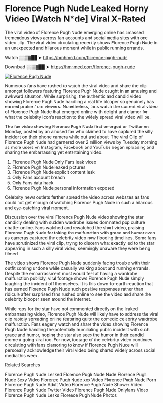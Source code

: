 ﻿# Florence Pugh Nude Leaked Horny Video [Watch N*de] Viral X-Rated

The viral video of ﻿Florence Pugh Nude emerging online has amassed tremendous views across fan accounts and social media sites with one video clip. The viral video circulating recently shows ﻿Florence Pugh Nude in an unexpected and hilarious moment while in public running errands. 

Watch ░░▒▓██ ➤ https://hmhmed.com/florence-pugh-nude

Download ░░▒▓██ ➤ https://hmhmed.com/florence-pugh-nude

[![Florence Pugh Nude](https://i.imgur.com/dJHk4Zq.gif)](https://hmhmed.com/florence-pugh-nude)

Numerous fans have rushed to watch the viral video and share the clip amongst followers featuring ﻿Florence Pugh Nude caught in an amusing and awkward situation. While surprising, the authentic and candid video showing ﻿Florence Pugh Nude handling a real life blooper so genuinely has earned praise from viewers. Nonetheless, fans watch the current viral video of ﻿Florence Pugh Nude that emerged online with delight and clamor for what the celebrity icon’s reaction to the widely spread viral video will be.

The fan video showing ﻿Florence Pugh Nude first emerged on Twitter on Monday, posted by an amused fan who claimed to have captured the silly incident on their phone camera while out and about. The viral Clip of ﻿Florence Pugh Nude had garnered over 2 million views by Tuesday morning as more users on Instagram, Facebook and YouTube began uploading and sharing the embarrassing yet entertaining video. 

1. ﻿Florence Pugh Nude Only Fans leak video
2. ﻿Florence Pugh Nude leaked pictures
3. ﻿Florence Pugh Nude explicit content leak
4. Only Fans account breach
5. Only Fans data hack
6. ﻿Florence Pugh Nude personal information exposed

Celebrity news outlets further spread the video across websites as fans could not get enough of watching ﻿Florence Pugh Nude in such a hilarious and eye-catching viral moment. 

Discussion over the viral ﻿Florence Pugh Nude video showing the star candidly dealing with sudden wardrobe issues dominated pop culture chatter online. Fans watched and rewatched the short video, praising ﻿Florence Pugh Nude for taking the malfunction with grace and humor even as cameras captured the celebrity video now flooding timelines. Some fans have scrutinized the viral clip, trying to discern what exactly led to the star appearing in such a silly viral video, seemingly unaware they were being filmed.

The video shows ﻿Florence Pugh Nude suddenly facing trouble with their outfit coming undone while casually walking about and running errands. Despite the embarrassment most would feel at having a wardrobe malfunction publicly, viral footage shows ﻿Florence Pugh Nude simply laughing the incident off themselves. It is this down-to-earth reaction that has earned ﻿Florence Pugh Nude such positive responses rather than ridicule after surprised fans rushed online to see the video and share the celebrity blooper seen around the internet.  

While reps for the star have not commented directly on the leaked embarrassing video, ﻿Florence Pugh Nude will likely have to address the viral clip rapidly spreading online featuring quite the comedic celebrity wardrobe malfunction. Fans eagerly watch and share the video showing ﻿Florence Pugh Nude handling the potentially humiliating public incident with such grace and humor, hoping the star also sees the humor in their candid moment going viral too. For now, footage of the celebrity video continues circulating with fans clamoring to know if ﻿Florence Pugh Nude will personally acknowledge their viral video being shared widely across social media this week.

Related Searches

﻿Florence Pugh Nude Leaked
﻿Florence Pugh Nude Nude
﻿Florence Pugh Nude Sexy Video
﻿Florence Pugh Nude xxx Video
﻿Florence Pugh Nude Porn
﻿Florence Pugh Nude Adult Video
﻿Florence Pugh Nude Shower Video
﻿Florence Pugh Nude Twitter Video
﻿Florence Pugh Nude Onlyfans Video
﻿Florence Pugh Nude Leaks
﻿Florence Pugh Nude Photos